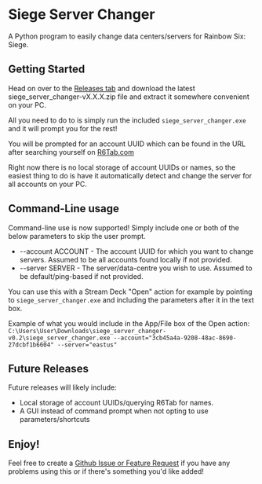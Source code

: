 # Siege Server Changer
A Python program to easily change data centers/servers for Rainbow Six: Siege.

## Getting Started
Head on over to the [Releases tab](https://github.com/Gunsmithy/SiegeServerChanger/releases) and download the latest siege_server_changer-vX.X.X.zip file and extract it somewhere convenient on your PC.  

All you need to do to is simply run the included `siege_server_changer.exe` and it will prompt you for the rest!  

You will be prompted for an account UUID which can be found in the URL after searching yourself on [R6Tab.com](https://r6tab.com/)

Right now there is no local storage of account UUIDs or names, so the easiest thing to do is have it automatically detect and change the server for all accounts on your PC.

## Command-Line usage
Command-line use is now supported! Simply include one or both of the below parameters to skip the user prompt.

* --account ACCOUNT - The account UUID for which you want to change servers. Assumed to be all accounts found locally if not provided.
* --server SERVER - The server/data-centre you wish to use. Assumed to be default/ping-based if not provided.

You can use this with a Stream Deck "Open" action for example by pointing to `siege_server_changer.exe` and including the parameters after it in the text box.  

Example of what you would include in the App/File box of the Open action:  
`C:\Users\User\Downloads\siege_server_changer-v0.2\siege_server_changer.exe --account="3cb45a4a-9208-48ac-8690-27dcbf1b6604" --server="eastus"`

## Future Releases
Future releases will likely include:
* Local storage of account UUIDs/querying R6Tab for names.
* A GUI instead of command prompt when not opting to use parameters/shortcuts

## Enjoy!
Feel free to create a [Github Issue or Feature Request](https://github.com/Gunsmithy/SiegeServerChanger/issues) if you have any problems using this or if there's something you'd like added!  
